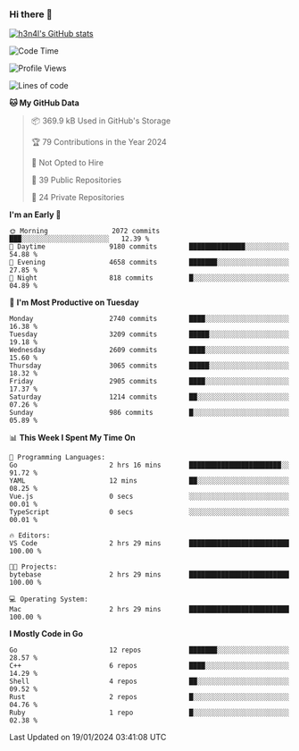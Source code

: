 ### Hi there 👋

[![h3n4l's GitHub stats](https://github-readme-stats.vercel.app/api?username=h3n4l&count_private=true&show_icons=true&theme=radical)](https://github.com/h3n4l/github-readme-stats)

<!--START_SECTION:waka-->
![Code Time](http://img.shields.io/badge/Code%20Time-1%2C832%20hrs%208%20mins-blue)

![Profile Views](http://img.shields.io/badge/Profile%20Views-25-blue)

![Lines of code](https://img.shields.io/badge/From%20Hello%20World%20I%27ve%20Written-4.9%20million%20lines%20of%20code-blue)

**🐱 My GitHub Data** 

> 📦 369.9 kB Used in GitHub's Storage 
 > 
> 🏆 79 Contributions in the Year 2024
 > 
> 🚫 Not Opted to Hire
 > 
> 📜 39 Public Repositories 
 > 
> 🔑 24 Private Repositories 
 > 
**I'm an Early 🐤** 

```text
🌞 Morning                2072 commits        ███░░░░░░░░░░░░░░░░░░░░░░   12.39 % 
🌆 Daytime                9180 commits        ██████████████░░░░░░░░░░░   54.88 % 
🌃 Evening                4658 commits        ███████░░░░░░░░░░░░░░░░░░   27.85 % 
🌙 Night                  818 commits         █░░░░░░░░░░░░░░░░░░░░░░░░   04.89 % 
```
📅 **I'm Most Productive on Tuesday** 

```text
Monday                   2740 commits        ████░░░░░░░░░░░░░░░░░░░░░   16.38 % 
Tuesday                  3209 commits        █████░░░░░░░░░░░░░░░░░░░░   19.18 % 
Wednesday                2609 commits        ████░░░░░░░░░░░░░░░░░░░░░   15.60 % 
Thursday                 3065 commits        █████░░░░░░░░░░░░░░░░░░░░   18.32 % 
Friday                   2905 commits        ████░░░░░░░░░░░░░░░░░░░░░   17.37 % 
Saturday                 1214 commits        ██░░░░░░░░░░░░░░░░░░░░░░░   07.26 % 
Sunday                   986 commits         █░░░░░░░░░░░░░░░░░░░░░░░░   05.89 % 
```


📊 **This Week I Spent My Time On** 

```text
💬 Programming Languages: 
Go                       2 hrs 16 mins       ███████████████████████░░   91.72 % 
YAML                     12 mins             ██░░░░░░░░░░░░░░░░░░░░░░░   08.25 % 
Vue.js                   0 secs              ░░░░░░░░░░░░░░░░░░░░░░░░░   00.01 % 
TypeScript               0 secs              ░░░░░░░░░░░░░░░░░░░░░░░░░   00.01 % 

🔥 Editors: 
VS Code                  2 hrs 29 mins       █████████████████████████   100.00 % 

🐱‍💻 Projects: 
bytebase                 2 hrs 29 mins       █████████████████████████   100.00 % 

💻 Operating System: 
Mac                      2 hrs 29 mins       █████████████████████████   100.00 % 
```

**I Mostly Code in Go** 

```text
Go                       12 repos            ███████░░░░░░░░░░░░░░░░░░   28.57 % 
C++                      6 repos             ████░░░░░░░░░░░░░░░░░░░░░   14.29 % 
Shell                    4 repos             ██░░░░░░░░░░░░░░░░░░░░░░░   09.52 % 
Rust                     2 repos             █░░░░░░░░░░░░░░░░░░░░░░░░   04.76 % 
Ruby                     1 repo              █░░░░░░░░░░░░░░░░░░░░░░░░   02.38 % 
```




 Last Updated on 19/01/2024 03:41:08 UTC
<!--END_SECTION:waka-->

